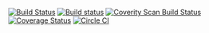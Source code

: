 [![Build Status](https://travis-ci.org/mkrufky/valueobj.svg?branch=master)](https://travis-ci.org/mkrufky/valueobj)
[![Build status](https://ci.appveyor.com/api/projects/status/6xmi8d5d8y4vv2cj?svg=true)](https://ci.appveyor.com/project/mkrufky/valueobj)
[![Coverity Scan Build Status](https://scan.coverity.com/projects/mkrufky-valueobj/badge.svg)](https://scan.coverity.com/projects/mkrufky-valueobj)
[![Coverage Status](https://coveralls.io/repos/mkrufky/valueobj/badge.svg?branch=master&service=github)](https://coveralls.io/github/mkrufky/valueobj?branch=master)
[![Circle CI](https://circleci.com/gh/mkrufky/valueobj/tree/master.svg?style=svg)](https://circleci.com/gh/mkrufky/valueobj/tree/master)
